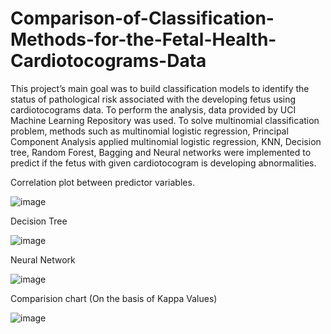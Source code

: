 # Comparison-of-Classification-Methods-for-the-Fetal-Health-Cardiotocograms-Data
This project’s main goal was to build classification models to identify the status of pathological risk associated with the developing fetus using cardiotocograms data. 
To perform the analysis, data provided by UCI Machine Learning Repository was used. 
To solve multinomial classification problem, methods such as multinomial logistic regression, Principal Component Analysis applied multinomial logistic regression, KNN, 
Decision tree, Random Forest, Bagging and Neural networks were implemented to predict if the fetus with given cardiotocogram is developing abnormalities.

Correlation plot between predictor variables.

![image](https://user-images.githubusercontent.com/111830763/228022920-57e78934-2810-49a7-aa65-2eaba75db2ce.png)

Decision Tree

![image](https://user-images.githubusercontent.com/111830763/228025881-e7344527-b3f2-4a28-b5cd-86374d160724.png)

Neural Network

![image](https://user-images.githubusercontent.com/111830763/228026083-849531c2-50c3-4365-93bd-d03fff21d4ec.png)

Comparision chart (On the basis of Kappa Values)

![image](https://user-images.githubusercontent.com/111830763/228033493-2195b743-1030-4a08-8a21-07d07a43a04e.png)

